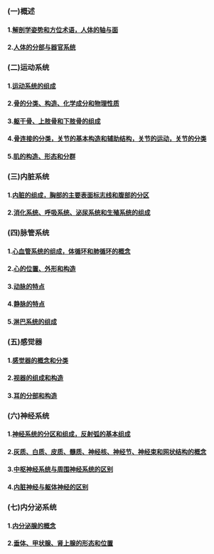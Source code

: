 ### (一)概述
#### 1.[解剖学姿势和方位术语，人体的轴与面](exam/解剖学/解剖学<1.1>.md)
#### 2.[人体的分部与器官系统](exam/解剖学/解剖学<1.2>.md)
### (二)运动系统
#### 1.[运动系统的组成](exam/解剖学/解剖学<2.1>.md)
#### 2.[骨的分类、构造、化学成分和物理性质](exam/解剖学/解剖学<2.2>.md)
#### 3.[躯干骨、上肢骨和下肢骨的组成](exam/解剖学/解剖学<2.3>.md)
#### 4.[骨连接的分类，关节的基本构造和辅助结构，关节的运动，关节的分类](exam/解剖学/解剖学<2.4>.md)
#### 5.[肌的构造、形态和分群](exam/解剖学/解剖学<2.5>.md)
### (三)内脏系统
#### 1.[内脏的组成，胸部的主要表面标志线和腹部的分区](exam/解剖学/解剖学<3.1>.md)
#### 2.[消化系统、呼吸系统、泌尿系统和生殖系统的组成](exam/解剖学/解剖学<3.2>.md)
### (四)脉管系统
#### 1.[心血管系统的组成，体循环和肺循环的概念](exam/解剖学/解剖学<4.1>.md)
#### 2.[心的位置、外形和构造](exam/解剖学/解剖学<4.2>.md)
#### 3.[动脉的特点](exam/解剖学/解剖学<4.3>.md)
#### 4.[静脉的特点](exam/解剖学/解剖学<4.4>.md)
#### 5.[淋巴系统的组成](exam/解剖学/解剖学<4.5>.md)
### (五)感觉器
#### 1.[感觉器的概念和分类](exam/解剖学/解剖学<5.1>.md)
#### 2.[视器的组成和构造](exam/解剖学/解剖学<5.2>.md)
#### 3.[耳的分部和构造](exam/解剖学/解剖学<5.3>.md)
### (六)神经系统
#### 1.[神经系统的分区和组成，反射弧的基本组成](exam/解剖学/解剖学<6.1>.md)
#### 2.[灰质、白质、皮质、髓质、神经核、神经节、神经束和网状结构的概念](exam/解剖学/解剖学<6.2>.md)
#### 3.[中枢神经系统与周围神经系统的区别](exam/解剖学/解剖学<6.3>.md)
#### 4.[内脏神经与躯体神经的区别](exam/解剖学/解剖学<6.3>.md)
### (七)内分泌系统
#### 1.[内分泌腺的概念](exam/解剖学/解剖学<7.1>.md)
#### 2.[垂体、甲状腺、肾上腺的形态和位置](exam/解剖学/解剖学<7.2>.md)